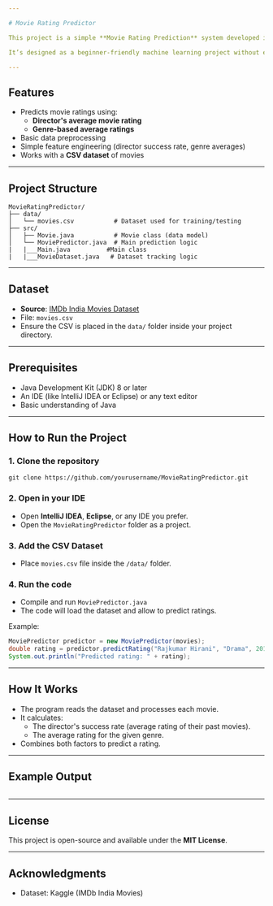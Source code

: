 ```yaml
---

# Movie Rating Predictor 

This project is a simple **Movie Rating Prediction** system developed in **Java**. The goal is to predict movie ratings based on factors such as **director**, **movie name**, **genre**, and **release year**, using a dataset of Indian movies.

It’s designed as a beginner-friendly machine learning project without external libraries—just core Java!

---
```


## Features

- Predicts movie ratings using:
  - **Director's average movie rating**
  - **Genre-based average ratings**
- Basic data preprocessing
- Simple feature engineering (director success rate, genre averages)
- Works with a **CSV dataset** of movies

---

## Project Structure

```
MovieRatingPredictor/
├── data/
│   └── movies.csv           # Dataset used for training/testing
├── src/
│   ├── Movie.java           # Movie class (data model)
│   └── MoviePredictor.java  # Main prediction logic
|   |___Main.java          #Main class
|   |___MovieDataset.java   # Dataset tracking logic

```

---

##  Dataset

- **Source**: [IMDb India Movies Dataset](https://www.kaggle.com/datasets/adrianmcmahon/imdb-india-movies)
- File: `movies.csv`
- Ensure the CSV is placed in the `data/` folder inside your project directory.

---

## Prerequisites

- Java Development Kit (JDK) 8 or later
- An IDE (like IntelliJ IDEA or Eclipse) or any text editor
- Basic understanding of Java 

---

## How to Run the Project

### 1. Clone the repository
```
git clone https://github.com/yourusername/MovieRatingPredictor.git
```

### 2. Open in your IDE
- Open **IntelliJ IDEA**, **Eclipse**, or any IDE you prefer.
- Open the `MovieRatingPredictor` folder as a project.

### 3. Add the CSV Dataset
- Place `movies.csv` file inside the `/data/` folder.

### 4. Run the code
- Compile and run `MoviePredictor.java`
- The code will load the dataset and allow to predict ratings.

Example:
```java
MoviePredictor predictor = new MoviePredictor(movies);
double rating = predictor.predictRating("Rajkumar Hirani", "Drama", 2018);
System.out.println("Predicted rating: " + rating);
```

---

## How It Works
- The program reads the dataset and processes each movie.
- It calculates:
  - The director's success rate (average rating of their past movies).
  - The average rating for the given genre.
- Combines both factors to predict a rating.

---

## Example Output
```

```

---

##  License
This project is open-source and available under the **MIT License**.

---


##  Acknowledgments
- Dataset: Kaggle (IMDb India Movies)
  
